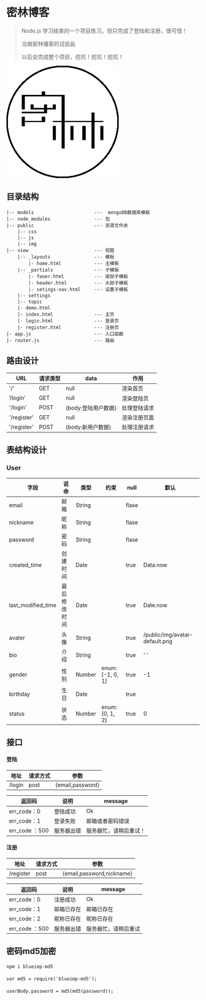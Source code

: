 # 密林博客

> Node.js 学习结束的一个项目练习，但只完成了登陆和注册，很可惜！
>
> 当做密林播客的试验品
>
> 以后会完成整个项目，挖坑！挖坑！挖坑！

![密林logo](https://github.com/AprildreamMI/Progect-Images/blob/master/%E5%AF%86%E6%9E%97%E5%9B%BE%E7%89%87/logo-black.png)
## 目录结构

```
|-- models                      ---  mongoDB数据库模板
|-- node_modules                --- 包
|-- public                      --- 资源文件夹
	|-- css
	|-- js
	|-- img
|-- view                        --- 视图
	|-- _layouts                --- 模板
		|- home.html            --- 主模板
	|-- _partials               --- 子模板
		|- fooer.html           --- 尾部子模板
		|- header.html          --- 头部子模板
		|- setings-nav.html     --- 设置子模板
	|-- settings
	|-- topic
	|- demo.html
	|- index.html               --- 主页
	|- login.html               --- 登录页
	|- register.html            --- 注册页
|- app.js                       --- 入口函数
|- router.js                    --- 路由

```



## 路由设计

| URL         | 请求类型 | data                | 作用         |
| ----------- | -------- | ------------------- | ------------ |
| '/'         | GET      | null                | 渲染首页     |
| ’/login‘    | GET      | null                | 渲染登陆页   |
| '/login'    | POST     | {body:登陆用户数据} | 处理登陆请求 |
| '/register' | GET      | null                | 渲染注册页面 |
| '/register' | POST     | {body:新用户数据}   | 处理注册请求 |



## 表结构设计

### User

| 字段               | 说命         | 类型   | 约束             | null  | 默认                           |
| ------------------ | ------------ | ------ | ---------------- | ----- | ------------------------------ |
| email              | 邮箱         | String |                  | flase |                                |
| nickname           | 昵称         | String |                  | flase |                                |
| password           | 密码         | String |                  | flase |                                |
| created_time       | 创建时间     | Date   |                  | true  | Data.now                       |
| last_modified_time | 最后修改时间 | Date   |                  | true  | Date.now                       |
| avater             | 头像         | String |                  | true  | /public/img/avatar-default.png |
| bio                | 介绍         | String |                  | true  | ' '                            |
| gender             | 性别         | Number | enum: [-1, 0, 1] | true  | -1                             |
| birthday           | 生日         | Date   |                  | true  |                                |
| status             | 状态         | Number | enum: [0, 1, 2]  | true  | 0                              |

## 接口

#### 登陆

| 地址   | 请求方式 | 参数             |
| ------ | -------- | ---------------- |
| /login | post     | {email,password} |

| 返回码         | 说明       | message                |
| -------------- | ---------- | ---------------------- |
| err_code：0    | 登陆成功   | Ok                     |
| err_code：1    | 登录失败   | 邮箱或者密码错误       |
| err_code ：500 | 服务器出错 | 服务器忙，请稍后重试！ |

#### 注册

| 地址   | 请求方式 | 参数             |
| ------ | -------- | ---------------- |
| /register | post     | {email,password,nickname} |


| 返回码         | 说明       | message                |
| -------------- | ---------- | ---------------------- |
| err_code：0    | 注册成功   | Ok                     |
| err_code：1    | 邮箱已存在   | 邮箱已存在       |
| err_code：2 | 昵称已存在 | 昵称已存在 |
| err_code ：500 | 服务器出错 | 服务器忙，请稍后重试 |
## 密码md5加密

```shell
npm i blueimp-md5

var md5 = require('blueimp-md5');

userBody.password = md5(md5(password));
```
